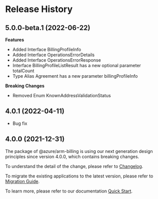 # Release History
    
## 5.0.0-beta.1 (2022-06-22)
    
**Features**

  - Added Interface BillingProfileInfo
  - Added Interface OperationsErrorDetails
  - Added Interface OperationsErrorResponse
  - Interface BillingProfileListResult has a new optional parameter totalCount
  - Type Alias Agreement has a new parameter billingProfileInfo

**Breaking Changes**

  - Removed Enum KnownAddressValidationStatus
    
## 4.0.1 (2022-04-11)

  - Bug fix

## 4.0.0 (2021-12-31)

The package of @azure/arm-billing is using our next generation design principles since version 4.0.0, which contains breaking changes.

To understand the detail of the change, please refer to [Changelog](https://aka.ms/js-track2-changelog).

To migrate the existing applications to the latest version, please refer to [Migration Guide](https://aka.ms/js-track2-migration-guide).

To learn more, please refer to our documentation [Quick Start](https://aka.ms/js-track2-quickstart).
